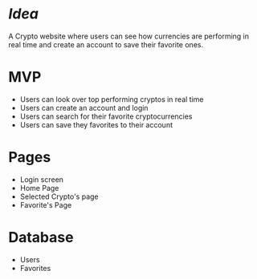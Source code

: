 # _Idea_


A Crypto website where users can see how currencies are performing in real time and create an account to save their favorite ones.

# MVP


* Users can look over top performing cryptos in real time
* Users can create an account and login
* Users can search for their favorite cryptocurrencies
* Users can save they favorites to their account


# Pages


* Login screen
* Home Page
* Selected Crypto's page
* Favorite's Page

# Database


* Users
* Favorites
  